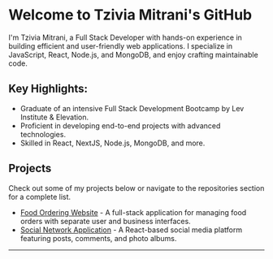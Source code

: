 # Welcome to Tzivia Mitrani&#39;s GitHub
I&#39;m Tzivia Mitrani, a Full Stack Developer with hands-on experience in
building efficient and user-friendly web applications. I specialize in JavaScript, React,
Node.js, and MongoDB, and enjoy crafting maintainable code.
## Key Highlights:
- Graduate of an intensive Full Stack Development Bootcamp by Lev Institute &amp; Elevation.
- Proficient in developing end-to-end projects with advanced technologies.
- Skilled in React, NextJS, Node.js, MongoDB, and more.
  
## Projects
Check out some of my projects below or navigate to the repositories section for a
complete list.
- [Food Ordering Website](https://github.com/Leah-Win/FoodWebsite.git) - A full-stack application for
managing food orders with separate user and business interfaces.
- [Social Network Application](https://github.com/tziviaMitrani/nodeProject.git) - A React-based social
media platform featuring posts, comments, and photo albums.
---

